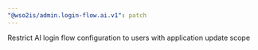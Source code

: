 ```yaml
---
"@wso2is/admin.login-flow.ai.v1": patch
---
```


Restrict AI login flow configuration to users with application update scope
